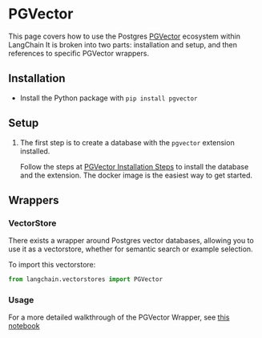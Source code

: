 # PGVector

This page covers how to use the Postgres [PGVector](https://github.com/pgvector/pgvector) ecosystem within LangChain
It is broken into two parts: installation and setup, and then references to specific PGVector wrappers.

## Installation
- Install the Python package with `pip install pgvector`


## Setup
1. The first step is to create a database with the `pgvector` extension installed.

    Follow the steps at [PGVector Installation Steps](https://github.com/pgvector/pgvector#installation) to install the database and the extension. The docker image is the easiest way to get started.

## Wrappers

### VectorStore

There exists a wrapper around Postgres vector databases, allowing you to use it as a vectorstore,
whether for semantic search or example selection.

To import this vectorstore:
```python
from langchain.vectorstores import PGVector
```

### Usage

For a more detailed walkthrough of the PGVector Wrapper, see [this notebook](../modules/indexes/vectorstore_examples/pgvector.ipynb)
